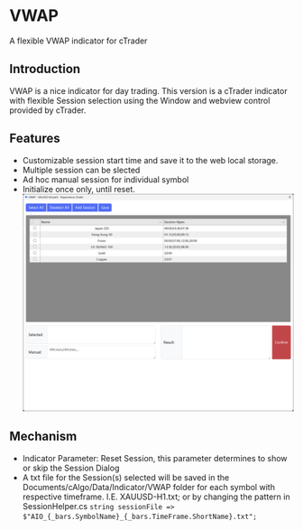 # VWAP
A flexible VWAP indicator for cTrader

## Introduction
VWAP is a nice indicator for day trading. This version is a cTrader indicator with flexible Session selection using the Window and webview control provided by cTrader. 

## Features
- Customizable session start time and save it to the web local storage.
- Multiple session can be slected
- Ad hoc manual session for individual symbol
- Initialize once only, until reset.
![Session Selection Window](https://github.com/kenykau/VWAP/blob/main/Session%20Selection%20Window.png?raw=true "Session Selection Window")

## Mechanism
- Indicator Parameter: Reset Session, this parameter determines to show or skip the Session Dialog
- A txt file for the Session(s) selected will be saved in the Documents/cAlgo/Data/Indicator/VWAP folder for each symbol with respective timeframe. I.E. XAUUSD-H1.txt; or by changing the pattern in SessionHelper.cs 
  `string sessionFile => $"AIO_{_bars.SymbolName}_{_bars.TimeFrame.ShortName}.txt";`
